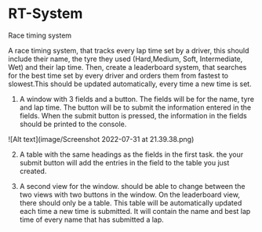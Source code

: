 # RT-System

Race timing system

A race timing system, that tracks every lap time set by a
driver, this should include their name, the tyre they used (Hard,Medium, Soft, Intermediate, Wet) and their lap time.
Then, create a leaderboard system, that searches for the best
time set by every driver and orders them from fastest to slowest.This should be updated automatically, every time a new time is set.

1. A window with 3 fields and a button. The fields will be for the name, tyre and lap time. The button will be to submit the information entered in the fields. When the submit button is pressed, the information in the fields should be printed to the console.

![Alt text](image/Screenshot 2022-07-31 at 21.39.38.png)

2. A table with the same headings as the fields in the first task. the your submit button will add the entries in the field to the table you just created.

3. A second view for the window. should be able to change between the two views with two buttons in the window. On the leaderboard view, there should only be a table. This table will be automatically updated each time a new time is submitted. It will contain the name and best lap time of every name that has submitted a lap.